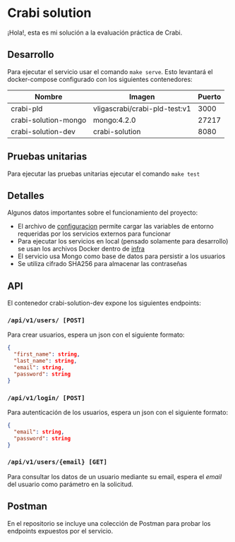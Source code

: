 # Crabi solution
¡Hola!, esta es mi solución a la evaluación práctica de Crabi.

## Desarrollo
Para ejecutar el servicio usar el comando `make serve`. Esto levantará el docker-compose configurado con los siguientes contenedores:

| Nombre | Imagen | Puerto |
| ------ | ------ | ------ |
| crabi-pld | vligascrabi/crabi-pld-test:v1 | 3000 |
| crabi-solution-mongo | mongo:4.2.0 | 27217 |
| crabi-solution-dev | crabi-solution | 8080 |

## Pruebas unitarias
Para ejecutar las pruebas unitarias ejecutar el comando `make test`

## Detalles
Algunos datos importantes sobre el funcionamiento del proyecto:
- El archivo de [configuracion](/config/config.go) permite cargar las variables de entorno requeridas por los servicios externos para funcionar
- Para ejecutar los servicios en local (pensado solamente para desarrollo) se usan los archivos Docker dentro de [infra](/infra/deploy/local/)
- El servicio usa Mongo como base de datos para persistir a los usuarios
- Se utiliza cifrado SHA256 para almacenar las contraseñas

## API
El contenedor crabi-solution-dev expone los siguientes endpoints:
### `/api/v1/users/ [POST]`
Para crear usuarios, espera un json con el siguiente formato:
```json
{
  "first_name": string,
  "last_name": string,
  "email": string,
  "password": string
}
```
### `/api/v1/login/ [POST]`
Para autenticación de los usuarios, espera un json con el siguiente formato:
```json
{
  "email": string,
  "password": string
}
```
### `/api/v1/users/{email} [GET]`
Para consultar los datos de un usuario mediante su email, espera el *email* del usuario como parámetro en la solicitud.

## Postman
En el repositorio se incluye una colección de Postman para probar los endpoints expuestos por el servicio.